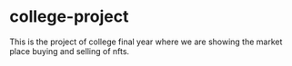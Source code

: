 # college-project
This is the project of college final year where we are showing the market place buying and selling of nfts.
